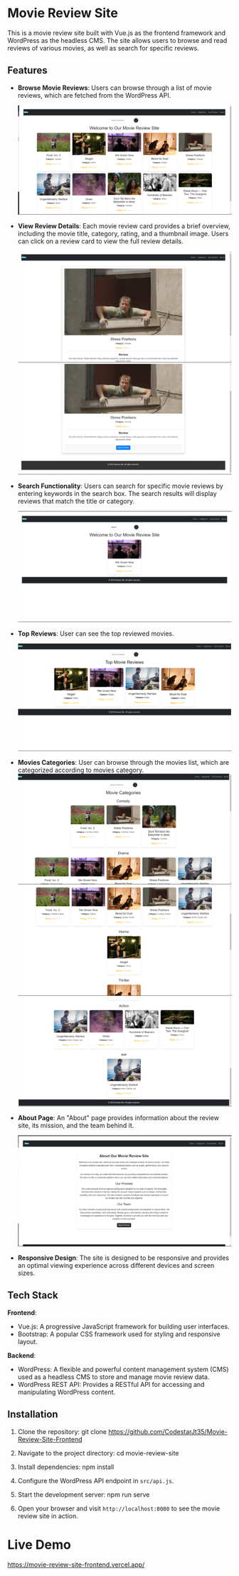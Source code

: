 # Movie Review Site

This is a movie review site built with Vue.js as the frontend framework and WordPress as the headless CMS. The site allows users to browse and read reviews of various movies, as well as search for specific reviews.

## Features

- **Browse Movie Reviews**: Users can browse through a list of movie reviews, which are fetched from the WordPress API.

  ![Browse Movie Reviews](./images/home.png)

- **View Review Details**: Each movie review card provides a brief overview, including the movie title, category, rating, and a thumbnail image. Users can click on a review card to view the full review details.
 
   ![Review Details](./images/movie_detail2.png)
   ![Review Details](./images/movie_details.png)

- **Search Functionality**: Users can search for specific movie reviews by entering keywords in the search box. The search results will display reviews that match the title or category.

  ![Search Functionality](./images/search.png)

- **Top Reviews**: User can see the top reviewed movies.

   ![Top Reviews](./images/topview.png)

- **Movies Categories**: User can browse through the movies list, which are categorized according to movies category.
   ![Top Reviews](./images/category31.png)
   ![Top Reviews](./images/category1.png)
   ![Top Reviews](./images/category2.png)

- **About Page**: An "About" page provides information about the review site, its mission, and the team behind it.

  ![About Page](./images/about.png)

- **Responsive Design**: The site is designed to be responsive and provides an optimal viewing experience across different devices and screen sizes.

## Tech Stack

**Frontend**:
- Vue.js: A progressive JavaScript framework for building user interfaces.
- Bootstrap: A popular CSS framework used for styling and responsive layout.

**Backend**:
- WordPress: A flexible and powerful content management system (CMS) used as a headless CMS to store and manage movie review data.
- WordPress REST API: Provides a RESTful API for accessing and manipulating WordPress content.

## Installation

1. Clone the repository: git clone https://github.com/CodestarJt35/Movie-Review-Site-Frontend
2. Navigate to the project directory: cd movie-review-site
3. Install dependencies: npm install
4. Configure the WordPress API endpoint in `src/api.js`.
5. Start the development server: npm run serve

6. Open your browser and visit `http://localhost:8080` to see the movie review site in action.

# Live Demo 
https://movie-review-site-frontend.vercel.app/